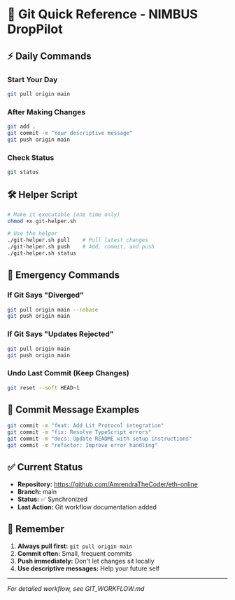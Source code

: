# 🚀 Git Quick Reference - NIMBUS DropPilot

## ⚡ **Daily Commands**

### **Start Your Day**

```bash
git pull origin main
```

### **After Making Changes**

```bash
git add .
git commit -m "Your descriptive message"
git push origin main
```

### **Check Status**

```bash
git status
```

## 🛠️ **Helper Script**

```bash
# Make it executable (one time only)
chmod +x git-helper.sh

# Use the helper
./git-helper.sh pull    # Pull latest changes
./git-helper.sh push    # Add, commit, and push
./git-helper.sh status
```

## 🚨 **Emergency Commands**

### **If Git Says "Diverged"**

```bash
git pull origin main --rebase
git push origin main
```

### **If Git Says "Updates Rejected"**

```bash
git pull origin main
git push origin main
```

### **Undo Last Commit (Keep Changes)**

```bash
git reset --soft HEAD~1
```

## 📝 **Commit Message Examples**

```bash
git commit -m "feat: Add Lit Protocol integration"
git commit -m "fix: Resolve TypeScript errors"
git commit -m "docs: Update README with setup instructions"
git commit -m "refactor: Improve error handling"
```

## ✅ **Current Status**

- **Repository:** https://github.com/AmrendraTheCoder/eth-online
- **Branch:** main
- **Status:** ✅ Synchronized
- **Last Action:** Git workflow documentation added

## 🎯 **Remember**

1. **Always pull first:** `git pull origin main`
2. **Commit often:** Small, frequent commits
3. **Push immediately:** Don't let changes sit locally
4. **Use descriptive messages:** Help your future self

---

_For detailed workflow, see GIT_WORKFLOW.md_
